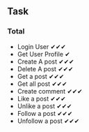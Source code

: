 ## Task

### Total

- Login User ✔✔✔
- Get User Profile ✔
- Create A post ✔✔✔
- Delete A post ✔✔✔
- Get a post ✔✔✔
- Get all post ✔✔✔
- Create comment ✔✔✔
- Like a post ✔✔✔
- Unlike a post ✔✔✔
- Follow a post ✔✔✔
- Unfollow a post ✔✔✔
